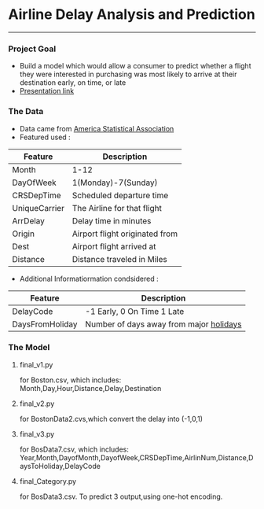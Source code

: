 # Airline Delay Analysis and Prediction
---

### Project Goal
- Build a model which would allow a consumer to predict whether a flight they were interested in purchasing was most likely to arrive at their destination early, on time, or late
- [Presentation link](https://docs.google.com/presentation/d/1P1BI2mJlrLHNobPnheyjfPY0YcmoHqkmKGBNyrx2mLY/edit?usp=sharing)


### The Data 
- Data came from [America Statistical Association](http://stat-computing.org/dataexpo/2009/)
- Featured used :

| Feature       | Description           		| 
| ------------- | ----------------------------- |
| Month 		| 1-12      					|  
| DayOfWeek 	| 1(Monday)-7(Sunday)      		| 
| CRSDepTime	| Scheduled departure time		|
| UniqueCarrier	| The Airline for that flight	|
| ArrDelay		| Delay time in minutes 		|
| Origin		| Airport flight originated from|
| Dest			| Airport flight arrived at		|
| Distance		| Distance traveled in Miles	|

- Additional Informatiormation condsidered :

| Feature       	| Description           					| 
| ----------------- | ----------------------------------------- |
| DelayCode			| -1 Early, 0 On Time 1 Late				|  
| DaysFromHoliday	| Number of days away from major [holidays](https://github.com/AndyHum/Airline_Delay_Analysis_and_Prediction/blob/master/BostonData/Holidays.txt) | 


### The Model
1. final_v1.py

    for Boston.csv, which includes:
    Month,Day,Hour,Distance,Delay,Destination
    
2. final_v2.py

    for BostonData2.cvs,which convert the delay into (-1,0,1)
    
3. final_v3.py

    for BosData7.csv, which includes:
    Year,Month,DayofMonth,DayofWeek,CRSDepTime,AirlinNum,Distance,DaysToHoliday,DelayCode
    
4. final_Category.py 

    for BosData3.csv. To predict 3 output,using one-hot encoding.




